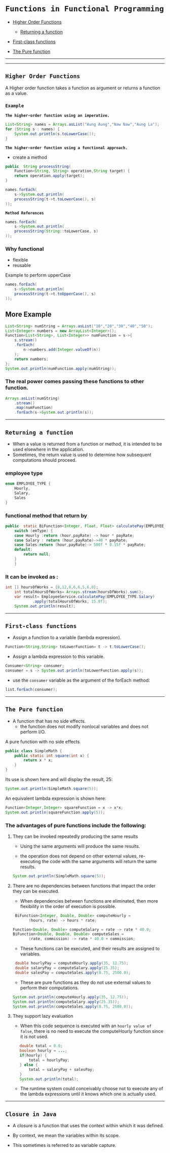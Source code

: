 # **`Functions in Functional Programming`**

- [Higher Order Functions](#higher-order-functions)

  - [Returning a function](#returning-a-function)

- [First-class functions](#first-class-functions)
- [The Pure function](#the-pure-function)

---

---

## **`Higher Order Functions`**

A Higher order function takes a function as argument or returns a function as a value.

### **`Example`**

**`The higher-order function using an imperative.`**

```java
List<String> names = Arrays.asList("Aung Aung","Naw Naw","Aung La");
for (String s : names) {
	System.out.println(s.toLowerCase());
}
```

**`The higher-order function using a functional approach.`**

- create a method

```java
public  String processString(
    Function<String, String> operation,String target) {
    return operation.apply(target);
}
```

```java
names.forEach(
    s->System.out.println(
    processString(t->t.toLowerCase(), s)
));
```

**`Method References`**

```java
names.forEach(
    s->System.out.println(
	processString(String::toLowerCase, s)
));
```

### Why functional

- flexible
- reusable

Example to perform upperCase

```java
names.forEach(
    s->System.out.println(
    processString(t->t.toUpperCase(), s)
));
```

## More Example

```java
List<String> numString = Arrays.asList("10","20","30","40","50");
List<Integer> numbers = new ArrayList<Integer>();
Function<List<String>, List<Integer>> numFunction = s->{
	s.stream()
	.forEach(
		n->numbers.add(Integer.valueOf(n))
	);
	return numbers;
};
System.out.println(numFunction.apply(numString));
```

### **The real power comes passing these functions to other function.**

```java
Arrays.asList(numString)
    .stream()
    .map(numFunction)
    .forEach(s->System.out.println(s));
```

---

## **`Returning a function`**

- When a value is returned from a function or method, it is intended to be used elsewhere in the application.
- Sometimes, the return value is used to determine how subsequent computations should proceed.

### employee type

```java
enum EMPLOYEE_TYPE {
	Hourly,
	Salary,
	Sales
}
```

### functional method that return by

```java
public  static BiFunction<Integer, Float, Float> calculatePay(EMPLOYEE_TYPE emType){
	switch (emType) {
	case Hourly :return (hour,payRate) -> hour * payRate;
	case Salary : return (hour,payRate)->40 * payRate;
	case Sales:return (hour,payRate)-> 500f * 0.15f * payRate;
	default:
		return null;
	}
	}
```

### It can be invoked as :

```java
int [] hoursOfWorks = {8,12,8,6,6,5,6,0};
    int totalHoursOfWorks= Arrays.stream(hoursOfWorks).sum();
    var result= EmployeeService.calculatePay(EMPLOYEE_TYPE.Salary)
    		.apply(totalHoursOfWorks, 15.0f);
    System.out.println(result);
```

---

## **`First-class functions`**

- Assign a function to a variable (lambda expression).

```java
Function<String,String> toLowerFunction= t -> t.toLowerCase();
```

- Assign a lambda expression to this variable.

```java
Consumer<String> consumer;
consumer = s -> System.out.println(toLowerFunction.apply(s));
```

- use the `consumer` variable as the argument of the forEach method:

```java
list.forEach(consumer);
```

---

## **`The Pure function`**

- A function that has no side effects.
  - the function does not modify nonlocal variables and does not perform I/O.

A pure function with no side effects

```java
public class SimpleMath {
    public static int square(int x) {
		return x * x;
 	}
}
```


Its use is shown here and will display the result, 25:
```java
System.out.println(SimpleMath.square(5));
```

An equivalent lambda expression is shown here:
```java
Function<Integer,Integer> squareFunction = x -> x*x;
System.out.println(squareFunction.apply(5));
```


### The advantages of pure functions include the following:
1. They can be invoked repeatedly producing the same results

	- Using the same arguments will produce the same results.

	- the operation does not depend on other external values, re-executing the code with the same arguments will return the same results.

    ```java
	System.out.println(SimpleMath.square(5));
	```
2. There are no dependencies between functions that impact the order they can be executed.

	- When dependencies between functions are eliminated, then more flexibility in the order of execution is possible.

	```java
	 BiFunction<Integer, Double, Double> computeHourly =
           (hours, rate) -> hours * rate;

    Function<Double, Double> computeSalary = rate -> rate * 40.0;
    BiFunction<Double, Double, Double> computeSales =
           (rate, commission) -> rate * 40.0 + commission;
	```
	- These functions can be executed, and their results are assigned to variables.

	```java
	 double hourlyPay = computeHourly.apply(35, 12.75);
     double salaryPay = computeSalary.apply(25.35);
     double salesPay = computeSales.apply(8.75, 2500.0);
	```
	- These are pure functions as they do not use external values to perform their computations.

	```java
	System.out.println(computeHourly.apply(35, 12.75));
    System.out.println(computeSalary.apply(25.35));
    System.out.println(computeSales.apply(8.75, 2500.0));
	```
3. They support lazy evaluation
	- When this code sequence is executed with an `hourly value of false`, there is no need to execute the computeHourly function since it is not used.

	```java
       double total = 0.0;
       boolean hourly = ...;
       if(hourly) {
           total = hourlyPay;
       } else {
           total = salaryPay + salesPay;
       }
       System.out.println(total);
	```
	- The runtime system could conceivably choose not to execute any of the lambda expressions until it knows which one is actually used.
---

## **`Closure in Java`**

- A closure is a function that uses the context within which it was defined.

- By context, we mean the variables within its scope.

- This sometimes is referred to as variable capture.